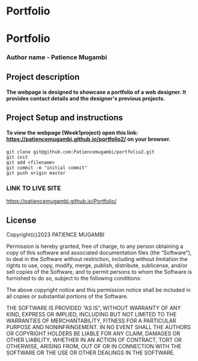 # Portfolio
# Portfolio
### Author name - Patience Mugambi


## Project description
#### The webpage is designed to showcase a portfolio of a web designer. It provides contact details and the designer's previous projects.

## Project Setup and instructions
#### To view the webpage (Week1project) open this link: https://patiencemugambi.github.io/portfolio2/ on your browser.

```
git clone git@github.com:Patiencemugambi/portfolio2.git
git init
git add <filename>
git commit -m "initial commit"
git push origin master
```


### LINK TO LIVE SITE
https://patiencemugambi.github.io/Portfolio/

## License
Copyright(c)2023 PATIENCE MUGAMBI

Permission is hereby granted, free of charge, to any person obtaining a copy of this software and associated documentation files (the “Software”), to deal in the Software without restriction, including without limitation the rights to use, copy, modify, merge, publish, distribute, sublicense, and/or sell copies of the Software, and to permit persons to whom the Software is furnished to do so, subject to the following conditions:

The above copyright notice and this permission notice shall be included in all copies or substantial portions of the Software.

THE SOFTWARE IS PROVIDED “AS IS”, WITHOUT WARRANTY OF ANY KIND, EXPRESS OR IMPLIED, INCLUDING BUT NOT LIMITED TO THE WARRANTIES OF MERCHANTABILITY, FITNESS FOR A PARTICULAR PURPOSE AND NONINFRINGEMENT. IN NO EVENT SHALL THE AUTHORS OR COPYRIGHT HOLDERS BE LIABLE FOR ANY CLAIM, DAMAGES OR OTHER LIABILITY, WHETHER IN AN ACTION OF CONTRACT, TORT OR OTHERWISE, ARISING FROM, OUT OF OR IN CONNECTION WITH THE SOFTWARE OR THE USE OR OTHER DEALINGS IN THE SOFTWARE.
